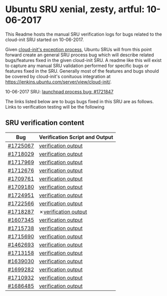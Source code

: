 Ubuntu SRU xenial, zesty, artful: 10-06-2017
=====
This Readme hosts the manual SRU verification logs for bugs related to the cloud-init SRU started on 10-06-2017.

Given [cloud-init's exception process](https://wiki.ubuntu.com/CloudinitUpdates), Ubuntu SRUs will from this point forward create an general SRU process bug which will describe related bugs/features fixed in the given cloud-init SRU. A readme like this will exist to capture any manual SRU validation performed for specific bugs or features fixed in the SRU. Generally most of the features and bugs should be covered by cloud-init's conituous integration at https://jenkins.ubuntu.com/server/view/cloud-init/.


10-06-2017 SRU: [launchpad process bug: #1721847](https://bugs.launchpad.net/ubuntu/+source/cloud-init/+bug/1721847)


The links listed below are to bugs bugs fixed in this SRU are as follows. Links to verification testing will be the following


## SRU verification content
| Bug | Verification Script and Output |
| -------- |  -------- |
| [#1725067](https://pad.lv/1725067) | [verification output](https://github.com/cloud-init/ubuntu-sru/blob/master/bugs/lp-1725067.txt) |
| [#1718029](https://pad.lv/1718029) | [verification output](https://github.com/cloud-init/ubuntu-sru/blob/master/bugs/lp-1718029.txt) |
| [#1717969](https://pad.lv/1717969) | [verification output](https://github.com/cloud-init/ubuntu-sru/blob/master/bugs/lp-1717969.txt) |
| [#1712676](https://pad.lv/1712676) | [verification output](https://github.com/cloud-init/ubuntu-sru/blob/master/bugs/lp-1712676.txt) |
| [#1709761](https://pad.lv/1709761) | [verification output](https://github.com/cloud-init/ubuntu-sru/blob/master/bugs/lp-1709761.txt) |
| [#1709180](https://pad.lv/1709180) | [verification output](https://github.com/cloud-init/ubuntu-sru/blob/master/bugs/lp-1709180.txt) |
| [#1724951](https://pad.lv/1724951) | [verification output](https://github.com/cloud-init/ubuntu-sru/blob/master/bugs/lp-1724951.txt) |
| [#1722566](https://pad.lv/1722566) | [verification output](https://github.com/cloud-init/ubuntu-sru/blob/master/bugs/lp-1722566.txt) |
| [#1718287](https://pad.lv/1718287) | ✗[verification output](https://github.com/cloud-init/ubuntu-sru/blob/master/bugs/lp-1718287.txt) |
| [#1607345](https://pad.lv/1607345) | [verification output](https://github.com/cloud-init/ubuntu-sru/blob/master/bugs/lp-1607345.txt) |
| [#1715738](https://pad.lv/1715738) | [verification output](https://github.com/cloud-init/ubuntu-sru/blob/master/bugs/lp-1715738.txt) |
| [#1715690](https://pad.lv/1715690) | [verification output](https://github.com/cloud-init/ubuntu-sru/blob/master/bugs/lp-1715690.txt) |
| [#1462693](https://pad.lv/1462693) | [verification output](https://github.com/cloud-init/ubuntu-sru/blob/master/bugs/lp-1462693.txt) |
| [#1713158](https://pad.lv/1713158) | [verification output](https://github.com/cloud-init/ubuntu-sru/blob/master/bugs/lp-1713158.txt) |
| [#1639030](https://pad.lv/1639030) | [verification output](https://github.com/cloud-init/ubuntu-sru/blob/master/bugs/lp-1639030.txt) |
| [#1699282](https://pad.lv/1699282) | [verification output](https://github.com/cloud-init/ubuntu-sru/blob/master/bugs/lp-1699282.txt) |
| [#1710932](https://pad.lv/1710932) | [verification output](https://github.com/cloud-init/ubuntu-sru/blob/master/bugs/lp-1710932.txt) |
| [#1686485](https://pad.lv/1686485) | [verification output](https://github.com/cloud-init/ubuntu-sru/blob/master/bugs/lp-1686485.txt) |

